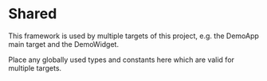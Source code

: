 #  Shared

This framework is used by multiple targets of this project, e.g. the DemoApp main target and the DemoWidget.

Place any globally used types and constants here which are valid for multiple targets.

